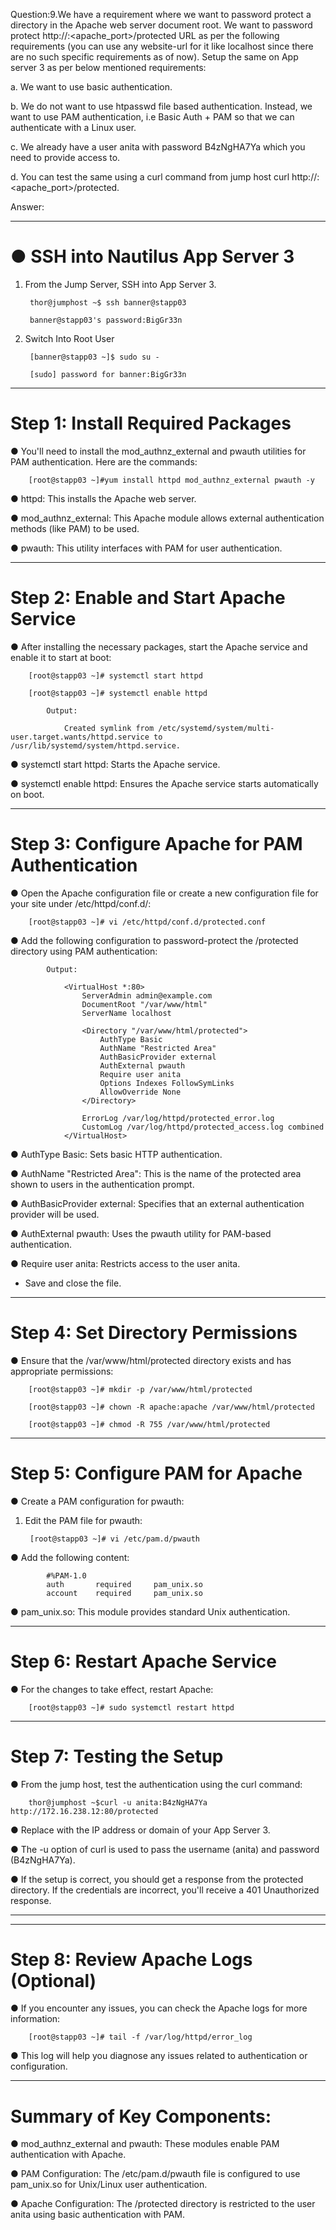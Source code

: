 Question:9.We have a requirement where we want to password protect a directory in the Apache web server document root. We want to password protect http://<website-url>:<apache_port>/protected URL as per the following requirements (you can use any website-url for it like localhost since there are no such specific requirements as of now). Setup the same on App server 3 as per below mentioned requirements:



a. We want to use basic authentication.


b. We do not want to use htpasswd file based authentication. Instead, we want to use PAM authentication, i.e Basic Auth + PAM so that we can authenticate with a Linux user.


c. We already have a user anita with password B4zNgHA7Ya which you need to provide access to.


d. You can test the same using a curl command from jump host curl http://<website-url>:<apache_port>/protected.



Answer:


---------------------------------------------------------------------------------------------------

# ● SSH into Nautilus App Server 3

1. From the Jump Server, SSH into App Server 3.

		thor@jumphost ~$ ssh banner@stapp03 
		
		banner@stapp03's password:BigGr33n

2. Switch Into Root User

		[banner@stapp03 ~]$ sudo su -
		
		[sudo] password for banner:BigGr33n 

---------------------------------------------------------------------------------------------------

# Step 1: Install Required Packages

● You'll need to install the mod_authnz_external and pwauth utilities for PAM authentication. Here are the commands:

		[root@stapp03 ~]#yum install httpd mod_authnz_external pwauth -y	
		
● httpd: This installs the Apache web server.

● mod_authnz_external: This Apache module allows external authentication methods (like PAM) to be used.

● pwauth: This utility interfaces with PAM for user authentication.

---------------------------------------------------------------------------------------------------

# Step 2: Enable and Start Apache Service

● After installing the necessary packages, start the Apache service and enable it to start at boot:

		[root@stapp03 ~]# systemctl start httpd
		
		[root@stapp03 ~]# systemctl enable httpd
			
			Output:
			
				Created symlink from /etc/systemd/system/multi-user.target.wants/httpd.service to /usr/lib/systemd/system/httpd.service.
				
● systemctl start httpd: Starts the Apache service.

● systemctl enable httpd: Ensures the Apache service starts automatically on boot.

---------------------------------------------------------------------------------------------------

# Step 3: Configure Apache for PAM Authentication

● Open the Apache configuration file or create a new configuration file for your site under /etc/httpd/conf.d/:


		[root@stapp03 ~]# vi /etc/httpd/conf.d/protected.conf

● Add the following configuration to password-protect the /protected directory using PAM authentication:

			Output:
			
				<VirtualHost *:80>
					ServerAdmin admin@example.com
					DocumentRoot "/var/www/html"
					ServerName localhost

					<Directory "/var/www/html/protected">
						AuthType Basic
						AuthName "Restricted Area"
						AuthBasicProvider external
						AuthExternal pwauth
						Require user anita
						Options Indexes FollowSymLinks
						AllowOverride None
					</Directory>

					ErrorLog /var/log/httpd/protected_error.log
					CustomLog /var/log/httpd/protected_access.log combined
				</VirtualHost>
				

● AuthType Basic: Sets basic HTTP authentication.

● AuthName "Restricted Area": This is the name of the protected area shown to users in the authentication prompt.

● AuthBasicProvider external: Specifies that an external authentication provider will be used.

● AuthExternal pwauth: Uses the pwauth utility for PAM-based authentication.

● Require user anita: Restricts access to the user anita.

- Save and close the file.

---------------------------------------------------------------------------------------------------

# Step 4: Set Directory Permissions

● Ensure that the /var/www/html/protected directory exists and has appropriate permissions:

		[root@stapp03 ~]# mkdir -p /var/www/html/protected
		
		[root@stapp03 ~]# chown -R apache:apache /var/www/html/protected
		
		[root@stapp03 ~]# chmod -R 755 /var/www/html/protected
		
---------------------------------------------------------------------------------------------------

# Step 5: Configure PAM for Apache

● Create a PAM configuration for pwauth:

1. Edit the PAM file for pwauth:

		[root@stapp03 ~]# vi /etc/pam.d/pwauth

● Add the following content:

			#%PAM-1.0
			auth       required     pam_unix.so
			account    required     pam_unix.so
			
● pam_unix.so: This module provides standard Unix authentication.

---------------------------------------------------------------------------------------------------

# Step 6: Restart Apache Service

● For the changes to take effect, restart Apache:


		[root@stapp03 ~]# sudo systemctl restart httpd

---------------------------------------------------------------------------------------------------

# Step 7: Testing the Setup

● From the jump host, test the authentication using the curl command:


		thor@jumphost ~$curl -u anita:B4zNgHA7Ya http://172.16.238.12:80/protected

● Replace <your-server-ip> with the IP address or domain of your App Server 3.

● The -u option of curl is used to pass the username (anita) and password (B4zNgHA7Ya).

● If the setup is correct, you should get a response from the protected directory. If the credentials are incorrect, you'll receive a 401 Unauthorized response.

---------------------------------------------------------------------------------------------------
---------------------------------------------------------------------------------------------------

# Step 8: Review Apache Logs (Optional)

● If you encounter any issues, you can check the Apache logs for more information:

		[root@stapp03 ~]# tail -f /var/log/httpd/error_log

● This log will help you diagnose any issues related to authentication or configuration.

---------------------------------------------------------------------------------------------------


# Summary of Key Components:

● mod_authnz_external and pwauth: These modules enable PAM authentication with Apache.

● PAM Configuration: The /etc/pam.d/pwauth file is configured to use pam_unix.so for Unix/Linux user authentication.

● Apache Configuration: The /protected directory is restricted to the user anita using basic authentication with PAM.



